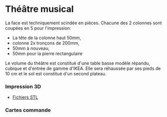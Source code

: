 # Théâtre musical

La face est techniquement scindée en pièces.
Chacune des 2 colonnes sont coupées en 5 pour l'impression:
 * La tête de la colonne haut 50mm,
 * colonne 2x tronçons de 200mm,
 * 50mm à nouveau,
 * 50mm pour la pierre rectangulaire

Le volume du théâtre est constitué d'une table basse modèle répandu, cubique et d'entrée de gamme d'IKEA. Elle sera réhaussée par ses pieds de 10 cm et le sol est constitué d'un second plateau.

### Impression 3D

 * [Fichiers STL](https://github.com/La-Bricole-numerique-Avrille/Theatre-musical/blob/main/stl/README.md)

### Cartes commande
